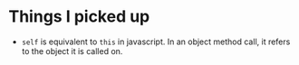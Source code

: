 # Things I picked up

- `self` is equivalent to `this` in javascript. In an object method call, it refers to the object it is called on.
